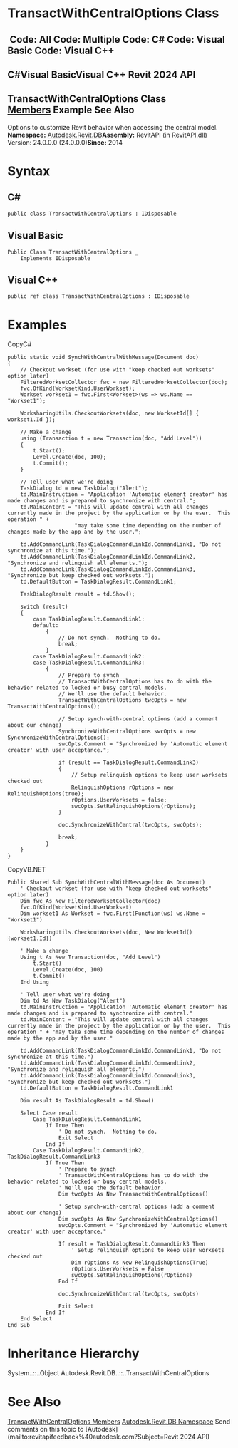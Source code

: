# TransactWithCentralOptions Class

﻿
 Code: All Code: Multiple Code: C# Code: Visual Basic Code: Visual C++   
---  
C#Visual BasicVisual C++
Revit 2024 API  
---  
TransactWithCentralOptions Class  
[Members](a382b180-be52-6fa7-dfe1-b478ccc6ed5f.md "TransactWithCentralOptions Members") Example See Also  
---  
Options to customize Revit behavior when accessing the central model. 
**Namespace:** [Autodesk.Revit.DB](87546ba7-461b-c646-cbb1-2cb8f5bff8b2.md "Autodesk.Revit.DB Namespace")**Assembly:** RevitAPI (in RevitAPI.dll) Version: 24.0.0.0 (24.0.0.0)**Since:** 2014 
# Syntax
C#  
---  
```text
public class TransactWithCentralOptions : IDisposable
```
  
Visual Basic  
---  
```text
Public Class TransactWithCentralOptions _
	Implements IDisposable
```
  
Visual C++  
---  
```text
public ref class TransactWithCentralOptions : IDisposable
```
  
# Examples
CopyC#
```text
public static void SynchWithCentralWithMessage(Document doc)
{
    // Checkout workset (for use with "keep checked out worksets" option later)
    FilteredWorksetCollector fwc = new FilteredWorksetCollector(doc);
    fwc.OfKind(WorksetKind.UserWorkset);
    Workset workset1 = fwc.First<Workset>(ws => ws.Name == "Workset1");

    WorksharingUtils.CheckoutWorksets(doc, new WorksetId[] { workset1.Id });

    // Make a change
    using (Transaction t = new Transaction(doc, "Add Level"))
    {
        t.Start();
        Level.Create(doc, 100);
        t.Commit();
    }

    // Tell user what we're doing
    TaskDialog td = new TaskDialog("Alert");
    td.MainInstruction = "Application 'Automatic element creator' has made changes and is prepared to synchronize with central.";
    td.MainContent = "This will update central with all changes currently made in the project by the application or by the user.  This operation " +
                     "may take some time depending on the number of changes made by the app and by the user.";

    td.AddCommandLink(TaskDialogCommandLinkId.CommandLink1, "Do not synchronize at this time.");
    td.AddCommandLink(TaskDialogCommandLinkId.CommandLink2, "Synchronize and relinquish all elements.");
    td.AddCommandLink(TaskDialogCommandLinkId.CommandLink3, "Synchronize but keep checked out worksets.");
    td.DefaultButton = TaskDialogResult.CommandLink1;

    TaskDialogResult result = td.Show();

    switch (result)
    {
        case TaskDialogResult.CommandLink1:
        default:
            {
                // Do not synch.  Nothing to do.
                break;
            }
        case TaskDialogResult.CommandLink2:
        case TaskDialogResult.CommandLink3:
            {
                // Prepare to synch
                // TransactWithCentralOptions has to do with the behavior related to locked or busy central models.
                // We'll use the default behavior.
                TransactWithCentralOptions twcOpts = new TransactWithCentralOptions();

                // Setup synch-with-central options (add a comment about our change)
                SynchronizeWithCentralOptions swcOpts = new SynchronizeWithCentralOptions();
                swcOpts.Comment = "Synchronized by 'Automatic element creator' with user acceptance.";

                if (result == TaskDialogResult.CommandLink3)
                {
                    // Setup relinquish options to keep user worksets checked out
                    RelinquishOptions rOptions = new RelinquishOptions(true);
                    rOptions.UserWorksets = false;
                    swcOpts.SetRelinquishOptions(rOptions);
                }

                doc.SynchronizeWithCentral(twcOpts, swcOpts);

                break;
            }
    }
}
```

CopyVB.NET
```text
Public Shared Sub SynchWithCentralWithMessage(doc As Document)
    ' Checkout workset (for use with "keep checked out worksets" option later)
    Dim fwc As New FilteredWorksetCollector(doc)
    fwc.OfKind(WorksetKind.UserWorkset)
    Dim workset1 As Workset = fwc.First(Function(ws) ws.Name = "Workset1")

    WorksharingUtils.CheckoutWorksets(doc, New WorksetId() {workset1.Id})

    ' Make a change
    Using t As New Transaction(doc, "Add Level")
        t.Start()
        Level.Create(doc, 100)
        t.Commit()
    End Using

    ' Tell user what we're doing
    Dim td As New TaskDialog("Alert")
    td.MainInstruction = "Application 'Automatic element creator' has made changes and is prepared to synchronize with central."
    td.MainContent = "This will update central with all changes currently made in the project by the application or by the user.  This operation " + "may take some time depending on the number of changes made by the app and by the user."

    td.AddCommandLink(TaskDialogCommandLinkId.CommandLink1, "Do not synchronize at this time.")
    td.AddCommandLink(TaskDialogCommandLinkId.CommandLink2, "Synchronize and relinquish all elements.")
    td.AddCommandLink(TaskDialogCommandLinkId.CommandLink3, "Synchronize but keep checked out worksets.")
    td.DefaultButton = TaskDialogResult.CommandLink1

    Dim result As TaskDialogResult = td.Show()

    Select Case result
        Case TaskDialogResult.CommandLink1
            If True Then
                ' Do not synch.  Nothing to do.
                Exit Select
            End If
        Case TaskDialogResult.CommandLink2, TaskDialogResult.CommandLink3
            If True Then
                ' Prepare to synch
                ' TransactWithCentralOptions has to do with the behavior related to locked or busy central models.
                ' We'll use the default behavior.
                Dim twcOpts As New TransactWithCentralOptions()

                ' Setup synch-with-central options (add a comment about our change)
                Dim swcOpts As New SynchronizeWithCentralOptions()
                swcOpts.Comment = "Synchronized by 'Automatic element creator' with user acceptance."

                If result = TaskDialogResult.CommandLink3 Then
                    ' Setup relinquish options to keep user worksets checked out
                    Dim rOptions As New RelinquishOptions(True)
                    rOptions.UserWorksets = False
                    swcOpts.SetRelinquishOptions(rOptions)
                End If

                doc.SynchronizeWithCentral(twcOpts, swcOpts)

                Exit Select
            End If
    End Select
End Sub
```

# Inheritance Hierarchy
System..::..Object Autodesk.Revit.DB..::..TransactWithCentralOptions
# See Also
[TransactWithCentralOptions Members](a382b180-be52-6fa7-dfe1-b478ccc6ed5f.md "TransactWithCentralOptions Members")
[Autodesk.Revit.DB Namespace](87546ba7-461b-c646-cbb1-2cb8f5bff8b2.md "Autodesk.Revit.DB Namespace")
Send comments on this topic to [Autodesk](mailto:revitapifeedback%40autodesk.com?Subject=Revit 2024 API)